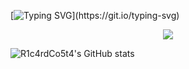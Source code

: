 <!---->
[![Typing SVG](https://readme-typing-svg.herokuapp.com?font=Fira+Code&duration=8000&pause=1000&color=FFFFFF&width=435&lines=Hello+World!)](https://git.io/typing-svg)

<p align="center">
 <img src="https://skillicons.dev/icons?i=python,java,kotlin,cs,unity,js,nodejs,electron,c,html,css,idea,vscode,powershell,linux,raspberrypi&perline=8" />
</p>


![R1c4rdCo5t4's GitHub stats](https://github-readme-stats.vercel.app/api?username=R1c4rdCo5t4&show_icons=true&theme=tokyonight)